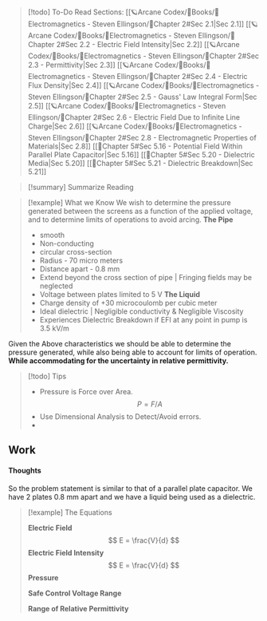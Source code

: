 

>[!todo] To-Do
>Read Sections:
>	[[🪐Arcane Codex/📖Books/📘Electromagnetics - Steven Ellingson/📑Chapter 2#Sec 2.1|Sec 2.1]]
>	[[🪐Arcane Codex/📖Books/📘Electromagnetics - Steven Ellingson/📑Chapter 2#Sec 2.2 - Electric Field Intensity|Sec 2.2]]
>	[[🪐Arcane Codex/📖Books/📘Electromagnetics - Steven Ellingson/📑Chapter 2#Sec 2.3 - Permittivity|Sec 2.3]]
>	[[🪐Arcane Codex/📖Books/📘Electromagnetics - Steven Ellingson/📑Chapter 2#Sec 2.4 - Electric Flux Density|Sec 2.4]]
>	[[🪐Arcane Codex/📖Books/📘Electromagnetics - Steven Ellingson/📑Chapter 2#Sec 2.5 - Gauss' Law Integral Form|Sec 2.5]]
>	[[🪐Arcane Codex/📖Books/📘Electromagnetics - Steven Ellingson/📑Chapter 2#Sec 2.6 - Electric Field Due to Infinite Line Charge|Sec 2.6]]
>	[[🪐Arcane Codex/📖Books/📘Electromagnetics - Steven Ellingson/📑Chapter 2#Sec 2.8 - Electromagnetic Properties of Materials|Sec 2.8]]
>	[[📑Chapter 5#Sec 5.16 - Potential Field Within Parallel Plate Capacitor|Sec 5.16]]
>	[[📑Chapter 5#Sec 5.20 - Dielectric Media|Sec 5.20]]
>	[[📑Chapter 5#Sec 5.21 - Dielectric Breakdown|Sec 5.21]]

>[!summary] Summarize Reading

>[!example] What we Know
>We wish to determine the pressure generated between the screens as a function of the applied voltage, and to determine limits of operations to avoid arcing. 
>**The Pipe**
>- smooth
>- Non-conducting
>- circular cross-section
>- Radius - 70 micro meters
>- Distance apart - 0.8 mm
>- Extend beyond the cross section of pipe | Fringing fields may be neglected
>- Voltage between plates limited to 5 V
>**The Liquid**
>- Charge density of +30 microcoulomb per cubic meter
>- Ideal dielectric | Negligible conductivity & Negligible Viscosity
>- Experiences Dielectric Breakdown if EFI at any point in pump is 3.5 kV/m

Given the Above characteristics we should be able to determine the pressure generated, while also being able to account for limits of operation. **While accommodating for the uncertainty in relative permittivity.**

>[!todo] Tips
>- Pressure is Force over Area. $$P = F/A $$
>- Use Dimensional Analysis to Detect/Avoid errors.
>- 

## Work

#### Thoughts
So the problem statement is similar to that of a parallel plate capacitor. We have 2 plates 0.8 mm apart and we have a liquid being used as a dielectric.

>[!example] The Equations
>
>**Electric Field**
>$$ E = \frac{V}{d} $$
>**Electric Field Intensity**
>$$ E = \frac{V}{d} $$
>**Pressure**
>
>**Safe Control Voltage Range**
>
>**Range of Relative Permittivity**

